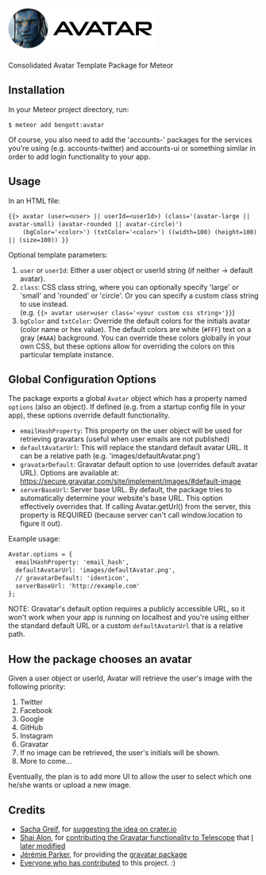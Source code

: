 ![logo](https://raw.githubusercontent.com/bengott/images/master/avatar-logo.png)
================================================================================

Consolidated Avatar Template Package for Meteor


Installation
------------
In your Meteor project directory, run:  
```
$ meteor add bengott:avatar
```
Of course, you also need to add the 'accounts-<service>' packages for the services you're using (e.g. accounts-twitter) and accounts-ui or something similar in order to add login functionality to your app.

Usage
-----
In an HTML file:
```
{{> avatar (user=<user> || userId=<userId>) (class='(avatar-large || avatar-small) (avatar-rounded || avatar-circle)')
    (bgColor='<color>') (txtColor='<color>') ((width=100) (height=100) || (size=100)) }}
```
Optional template parameters:
  1. `user` or `userId`: Either a user object or userId string (if neither -> default avatar).
  2. `class`: CSS class string, where you can optionally specify 'large' or 'small' and 'rounded' or 'circle'. Or you can specify a custom class string to use instead.  
(e.g. `{{> avatar user=user class='<your custom css string>'}}`)
  3. `bgColor` and `txtColor`: Override the default colors for the initials avatar (color name or hex value). The default colors are white (`#FFF`) text on a gray (`#AAA`) background. You can override these colors globally in your own CSS, but these options allow for overriding the colors on this particular template instance.

Global Configuration Options
----------------------------
The package exports a global `Avatar` object which has a property named `options` (also an object). If defined (e.g. from a startup config file in your app), these options override default functionality.

  - `emailHashProperty`: This property on the user object will be used for retrieving gravatars (useful when user emails are not published)
  - `defaultAvatarUrl`: This will replace the standard default avatar URL. It can be a relative path (e.g. 'images/defaultAvatar.png')
  - `gravatarDefault`: Gravatar default option to use (overrides default avatar URL). Options are available at: https://secure.gravatar.com/site/implement/images/#default-image
  - `serverBaseUrl`: Server base URL. By default, the package tries to automatically determine your website's base URL. This option effectively overrides that. If calling Avatar.getUrl() from the server, this property is REQUIRED (because server can't call window.location to figure it out).

Example usage:
```
Avatar.options = {
  emailHashProperty: 'email_hash',
  defaultAvatarUrl: 'images/defaultAvatar.png',
  // gravatarDefault: 'identicon',
  serverBaseUrl: 'http://example.com'
};
```
NOTE: Gravatar's default option requires a publicly accessible URL, so it won't work when your app is running on localhost and you're using either the standard default URL or a custom `defaultAvatarUrl` that is a relative path.

How the package chooses an avatar
---------------------------------
Given a user object or userId, Avatar will retrieve the user's image with the following priority:
  1. Twitter
  2. Facebook
  3. Google
  4. GitHub
  5. Instagram
  6. Gravatar
  7. If no image can be retrieved, the user's initials will be shown.
  8. More to come...

Eventually, the plan is to add more UI to allow the user to select which one he/she wants or upload a new image.

Credits
-------
- [Sacha Greif](https://github.com/SachaG), for [suggesting the idea on crater.io](http://crater.io/posts/BfMsgzs5AzEdp6Byu)
- [Shai Alon](https://github.com/shaialon), for [contributing the Gravatar functionality to Telescope](https://github.com/TelescopeJS/Telescope/pull/436) that [I later modified](https://github.com/TelescopeJS/Telescope/pull/438)
- [Jérémie Parker](https://github.com/p-j), for providing the [gravatar package](https://github.com/p-j/meteor-gravatar)
- [Everyone who has contributed](https://github.com/bengott/meteor-avatar/graphs/contributors) to this project. :)
